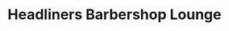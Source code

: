 ---
title: "Headliners Barbershop Lounge"
url: /stillwater/headliners-barbershop-lounge/
shop: Friseur
---